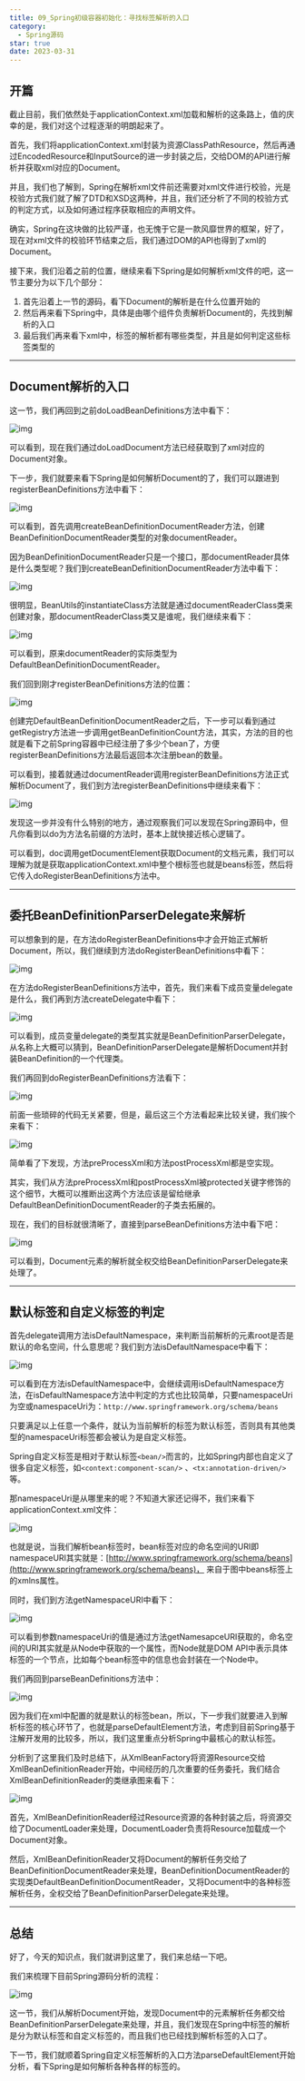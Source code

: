```yaml
---
title: 09_Spring初级容器初始化：寻找标签解析的入口
category:
  - Spring源码
star: true
date: 2023-03-31
---
```


<!-- more -->

## 开篇

截止目前，我们依然处于applicationContext.xml加载和解析的这条路上，值的庆幸的是，我们对这个过程逐渐的明朗起来了。

首先，我们将applicationContext.xml封装为资源ClassPathResource，然后再通过EncodedResource和InputSource的进一步封装之后，交给DOM的API进行解析并获取xml对应的Document。

并且，我们也了解到，Spring在解析xml文件前还需要对xml文件进行校验，光是校验方式我们就了解了DTD和XSD这两种，并且，我们还分析了不同的校验方式的判定方式，以及如何通过程序获取相应的声明文件。

确实，Spring在这块做的比较严谨，也无愧于它是一款风靡世界的框架，好了，现在对xml文件的校验环节结束之后，我们通过DOM的API也得到了xml的Document。

接下来，我们沿着之前的位置，继续来看下Spring是如何解析xml文件的吧，这一节主要分为以下几个部分：

1. 首先沿着上一节的源码，看下Document的解析是在什么位置开始的
2. 然后再来看下Spring中，具体是由哪个组件负责解析Document的，先找到解析的入口
3. 最后我们再来看下xml中，标签的解析都有哪些类型，并且是如何判定这些标签类型的

---

## Document解析的入口

这一节，我们再回到之前doLoadBeanDefinitions方法中看下：

![img](https://studyimages.oss-cn-beijing.aliyuncs.com/images/Spring/202303/202303311757247.png)

可以看到，现在我们通过doLoadDocument方法已经获取到了xml对应的Document对象。

下一步，我们就要来看下Spring是如何解析Document的了，我们可以跟进到registerBeanDefinitions方法中看下：

![img](https://studyimages.oss-cn-beijing.aliyuncs.com/images/Spring/202303/202303311757033.png)

可以看到，首先调用createBeanDefinitionDocumentReader方法，创建BeanDefinitionDocumentReader类型的对象documentReader。

因为BeanDefinitionDocumentReader只是一个接口，那documentReader具体是什么类型呢？我们到createBeanDefinitionDocumentReader方法中看下：

![img](https://studyimages.oss-cn-beijing.aliyuncs.com/images/Spring/202303/202303311757449.png)

很明显，BeanUtils的instantiateClass方法就是通过documentReaderClass类来创建对象，那documentReaderClass类又是谁呢，我们继续来看下：

![img](https://studyimages.oss-cn-beijing.aliyuncs.com/images/Spring/202303/202303311757783.png)

可以看到，原来documentReader的实际类型为DefaultBeanDefinitionDocumentReader。

我们回到刚才registerBeanDefinitions方法的位置：

![img](https://studyimages.oss-cn-beijing.aliyuncs.com/images/Spring/202303/202303311757102.png)

创建完DefaultBeanDefinitionDocumentReader之后，下一步可以看到通过getRegistry方法进一步调用getBeanDefinitionCount方法，其实，方法的目的也就是看下之前Spring容器中已经注册了多少个bean了，方便registerBeanDefinitions方法最后返回本次注册bean的数量。

可以看到，接着就通过documentReader调用registerBeanDefinitions方法正式解析Document了，我们到方法registerBeanDefinitions中继续来看下：

![img](https://studyimages.oss-cn-beijing.aliyuncs.com/images/Spring/202303/202303311757687.png)

发现这一步并没有什么特别的地方，通过观察我们可以发现在Spring源码中，但凡你看到以do为方法名前缀的方法时，基本上就快接近核心逻辑了。

可以看到，doc调用getDocumentElement获取Document的文档元素，我们可以理解为就是获取applicationContext.xml中整个根标签也就是beans标签，然后将它传入doRegisterBeanDefinitions方法中。

---

## 委托BeanDefinitionParserDelegate来解析

可以想象到的是，在方法doRegisterBeanDefinitions中才会开始正式解析Document，所以，我们继续到方法doRegisterBeanDefinitions中看下：

![img](https://studyimages.oss-cn-beijing.aliyuncs.com/images/Spring/202303/202303311758753.png)

在方法doRegisterBeanDefinitions方法中，首先，我们来看下成员变量delegate是什么，我们再到方法createDelegate中看下：

![img](https://studyimages.oss-cn-beijing.aliyuncs.com/images/Spring/202303/202303311758061.png)

可以看到，成员变量delegate的类型其实就是BeanDefinitionParserDelegate，从名称上大概可以猜到，BeanDefinitionParserDelegate是解析Document并封装BeanDefinition的一个代理类。

我们再回到doRegisterBeanDefinitions方法看下：

![img](https://studyimages.oss-cn-beijing.aliyuncs.com/images/Spring/202303/202303311758178.png)

前面一些琐碎的代码无关紧要，但是，最后这三个方法看起来比较关键，我们挨个来看下：

![img](https://studyimages.oss-cn-beijing.aliyuncs.com/images/Spring/202303/202303311758321.png)

简单看了下发现，方法preProcessXml和方法postProcessXml都是空实现。

其实，我们从方法preProcessXml和postProcessXml被protected关键字修饰的这个细节，大概可以推断出这两个方法应该是留给继承DefaultBeanDefinitionDocumentReader的子类去拓展的。

现在，我们的目标就很清晰了，直接到parseBeanDefinitions方法中看下吧：

![img](https://studyimages.oss-cn-beijing.aliyuncs.com/images/Spring/202303/202303311758779.png)

可以看到，Document元素的解析就全权交给BeanDefinitionParserDelegate来处理了。

---

## 默认标签和自定义标签的判定

首先delegate调用方法isDefaultNamespace，来判断当前解析的元素root是否是默认的命名空间，什么意思呢？我们到方法isDefaultNamespace中看下：

![img](https://studyimages.oss-cn-beijing.aliyuncs.com/images/Spring/202303/202303311758092.png)

可以看到在方法isDefaultNamespace中，会继续调用isDefaultNamespace方法，在isDefaultNamespace方法中判定的方式也比较简单，只要namespaceUri为空或namespaceUri为：`http://www.springframework.org/schema/beans`

只要满足以上任意一个条件，就认为当前解析的标签为默认标签，否则具有其他类型的namespaceUri标签都会被认为是自定义标签。

Spring自定义标签是相对于默认标签`<bean/>`而言的，比如Spring内部也自定义了很多自定义标签，如`<context:component-scan/>` 、`<tx:annotation-driven/>`等。

那namespaceUri是从哪里来的呢？不知道大家还记得不，我们来看下applicationContext.xml文件：

![img](https://studyimages.oss-cn-beijing.aliyuncs.com/images/Spring/202303/202303311758673.png)

也就是说，当我们解析bean标签时，bean标签对应的命名空间的URI即namespaceURI其实就是：[http://www.springframework.org/schema/beans](http://www.springframework.org/schema/beans)， 来自于图中beans标签上的xmlns属性。

同时，我们到方法getNamespaceURI中看下：

![img](https://studyimages.oss-cn-beijing.aliyuncs.com/images/Spring/202303/202303311758916.png)

可以看到参数namespaceUri的值是通过方法getNamesapceURI获取的，命名空间的URI其实就是从Node中获取的一个属性，而Node就是DOM API中表示具体标签的一个节点，比如每个bean标签中的信息也会封装在一个Node中。

我们再回到parseBeanDefinitions方法中：

![img](https://studyimages.oss-cn-beijing.aliyuncs.com/images/Spring/202303/202303311759096.png)

因为我们在xml中配置的就是默认的标签bean，所以，下一步我们就要进入到解析标签的核心环节了，也就是parseDefaultElement方法，考虑到目前Spring基于注解开发用的比较多，所以，我们这里重点分析Spring中最核心的默认标签。

分析到了这里我们及时总结下，从XmlBeanFactory将资源Resource交给XmlBeanDefinitionReader开始，中间经历的几次重要的任务委托，我们结合XmlBeanDefinitionReader的类继承图来看下：

![img](https://studyimages.oss-cn-beijing.aliyuncs.com/images/Spring/202303/202303311759171.png)

首先，XmlBeanDefinitionReader经过Resource资源的各种封装之后，将资源交给了DocumentLoader来处理，DocumentLoader负责将Resource加载成一个Document对象。

然后，XmlBeanDefinitionReader又将Document的解析任务交给了BeanDefinitionDocumentReader来处理，BeanDefinitionDocumentReader的实现类DefaultBeanDefinitionDocumentReader，又将Document中的各种标签解析任务，全权交给了BeanDefinitionParserDelegate来处理。

---

## 总结

好了，今天的知识点，我们就讲到这里了，我们来总结一下吧。

我们来梳理下目前Spring源码分析的流程：

![img](https://studyimages.oss-cn-beijing.aliyuncs.com/images/Spring/202303/202303311759520.png)

这一节，我们从解析Document开始，发现Document中的元素解析任务都交给BeanDefinitionParserDelegate来处理，并且，我们发现在Spring中标签的解析是分为默认标签和自定义标签的，而且我们也已经找到解析标签的入口了。

下一节，我们就顺着Spring自定义标签解析的入口方法parseDefaultElement开始分析，看下Spring是如何解析各种各样的标签的。